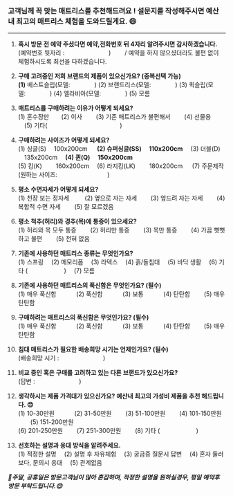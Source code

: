 
### 고객님께 꼭 맞는 매트리스를 추천해드려요 ! 설문지를 작성해주시면 예산 내 최고의 매트리스 체험을 도와드릴게요. 😄

---

1. **혹시 방문 전 예약 주셨다면 예약,전화번호 뒤 4자리 알려주시면 감사하겠습니다.**  
(예약번호 뒷자리 : 　　　　　　　) 　　/ 예약을 하지 않으셨더라도 불편 없이 체험하시도록 최선을 다하겠습니다.

2. **구매 고려중인 저희 브랜드의 제품이 있으신가요? (중복선택 가능)**  
**(1)** 베스트슬립(모델:　　　　) (2) 브랜드리스(모델:　　　　)  (3) 퀵슬립(모델:　　　　) (4) 엘라비아(모델:　　　　) (5) 모름

3. **매트리스를 구매하려는 이유가 어떻게 되세요?**  
 (1) 혼수장만　　(2) 이사 　　(3) 기존 매트리스가 불편해서 　　(4) 선물용 　(5) 기타(　　　　　　　　　　　　)

4. **구매하려는 사이즈가 어떻게 되세요?**  
 (1) 싱글(S)  　100x200cm  　 **(2) 슈퍼싱글(SS) 　110x200cm**  　(3) 더블(D) 　135x200cm  　**(4) 퀸(Q) 　150x200cm**  
 (5) 킹(K) 　　160x200cm  　(6) 라지킹(LK) 　　180x200cm 　 (7) 주문제작(원하는 사이즈: 　　　　　　　　)

5. **평소 수면자세가 어떻게 되세요?**  
 (1) 천장 보는 정자세 　　 (2) 옆으로 자는 자세 　　(3) 엎드려 자는 자세　 　(4) 복합적 수면 자세 　　(5) 잘 모르겠음

6. **평소 척추(허리)와 경추(목)에 통증이 있으세요?**  
 (1) 허리와 목 모두 통증　　 (2) 허리만 통증 　　(3) 목만 통증 　　(4) 가끔 뻣뻣하고 불편 　　(5) 전혀 없음

7. **기존에 사용하던 매트리스 종류는 무엇인가요?**  
(1) 스프링 　(2) 메모리폼　 (3) 라텍스 　(4) 흙/돌침대 　(5) 바닥 생활 　(6) 기타 (　　　　　　) 　(7) 모름

8. **기존에 사용하던 매트리스의 푹신함은 무엇인가요? (필수)**  
(1) 매우 푹신함  　　　(2) 푹신함  　　　(3) 보통  　　　(4) 탄탄함  　　(5) 매우 탄탄함

9. **구매하려는 매트리스의 푹신함은 무엇인가요? (필수)**  
(1) 매우 푹신함  　　　(2) 푹신함  　　　(3) 보통  　　　(4) 탄탄함  　　(5) 매우 탄탄함

10. **침대 매트리스가 필요한 배송희망 시기는 언제인가요? (필수)**  
(배송희망 시기 : 　　　　　　　)

11. **비교 중인 혹은 구매를 고려하고 있는 다른 브랜드가 있으신가요?**  
(답변 : 　　　　　　　)

12. **생각하시는 제품 가격대가 있으신가요? 예산내 최고의 가성비 제품을 추천 해드립니다. 😊**  
(1) 10-30만원   　　　(2) 31-50만원  　　(3) 51-100만원  　　(4) 101-150만원 　　(5) 151-200만원  
(6) 201-250만원　　 (7) 251-300만원　　 (8) 기타 (　　　　　　)

13. **선호하는 설명과 응대 방식을 알려주세요.**  
(1) 적정한 설명 　(2) 설명 후 자유체험 　(3) 궁금증 질문시 답변 　(4) 혼자 둘러보다, 문의시 응대 　(5) 관계없음


***📢주말, 공휴일은 방문고객님이 많아 혼잡하며, 적정한 설명을 원하실경우, 평일 예약후 방문 부탁드립니다.😊***
